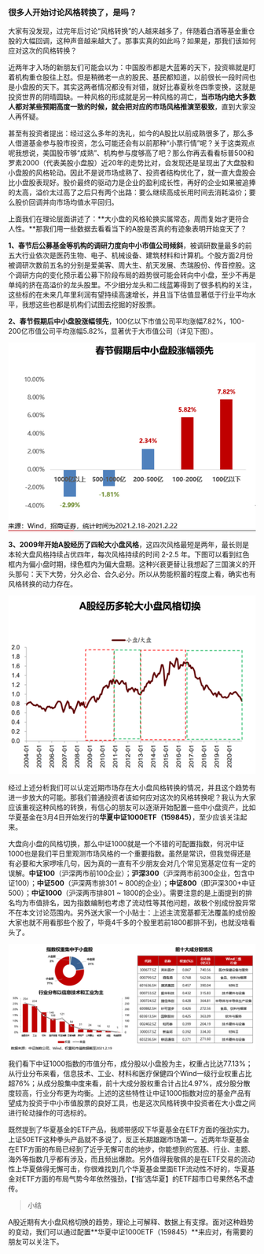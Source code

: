 ### 很多人开始讨论风格转换了，是吗？

大家有没发现，过完年后讨论“风格转换”的人越来越多了，伴随着白酒等基金重仓股的大幅回调，这种声音越来越大了。那事实真的如此吗？如果是，那我们该如何应对这次的风格转换？

近两年才入场的新朋友们可能会以为：中国股市都是大蓝筹的天下，投资嘛就是盯着机构重仓股往上怼。但是稍微老一点的股民、基民都知道，以前很长一段时间也是小盘股的天下。其实这两者情况都没有对错，就好比春夏秋冬四季变换，这就是投资世界的阴晴圆缺。一种风格的形成就是另一种风格的凋亡，**当市场内绝大多数人都对某些预期高度一致的时候，就会把对应的市场风格推演至极致**，直到大家没人再怀疑。

甚至有投资者提出：经过这么多年的洗礼，如今的A股比以前成熟很多了，那么多人借道基金参与股市投资，怎么可能还会有以前那种“小票行情”呢？关于这类观点呢我想说，美国股市够“成熟”、机构参与度够高了吧？那么你再去看看标普500和罗素2000（代表美股小盘股）近20年的走势比对，会发现还是呈现出了大盘股和小盘股的风格轮动。因此不是说市场成熟了、投资者结构优化了，就一直大盘股会比小盘股表现好。股价最终的驱动力是企业的盈利成长性，再好的企业如果被追捧的太高，溢价太过高了之后只有两个出路：要么继续高成长用时间去消耗溢价；要么股价回调并向市场均值水平回归。

上面我们在理论层面讲述了：**大小盘的风格轮换实属常态，周而复始才更符合人性。**那我们用一些数据去看看当下的A股是否真的有迹象表明开始变天了？

**1、春节后公募基金等机构的调研力度向中小市值公司倾斜**，被调研数量最多的前五大行业依次是医药生物、电子、机械设备、建筑材料和计算机。个股方面2月份被调研次数前五名的分别是爱美客、周大生、航天发展、杰瑞股份、传音控股。这个调研方向的变化预示着公募下阶段布局的趋势很可能会转向中小盘，至少不再是单纯的挤在高溢价的龙头股里。不少细分龙头和二线蓝筹得到了很多机构的关注，这些标的在未来几年里利润有望持续高速增长，并且当下估值显著低于行业平均水平，我想这些也都是机构们试图去挖掘的好股票。

**2、春节假期后中小盘股涨幅领先**，100亿以下市值公司平均涨幅7.82%，100-200亿市值公司平均涨幅5.82%，显著优于大市值公司（详见下图）。

![节后行情](../img/hx-zz1000-1.png)

**3、2009年开始A股经历了四轮大小盘风格**，这四次风格最短是两年，最长则是本轮大盘风格持续占优四年，每次风格持续的时间 2-2.5 年。下图可以看到红色框内为偏小盘时期，绿色框内为偏大盘期。这种兴衰更替让我想起了三国演义的开头那句：天下大势，分久必合、合久必分。所以从势能积蓄的程度上看，确实也有风格转换的动力存在。

![大小循环](../img/hx-zz1000-2.png)

经过上述分析我们可以认定近期市场存在大小盘风格转换的情况，并且这个趋势有进一步放大的可能。那我们普通投资者该如何应对这次的风格转换呢？我认为大家应该重视这种风格的转换，有信心的朋友可以逐渐开始配置一些中小盘资产，比如华夏基金在3月4日开始发行的**华夏中证1000ETF（159845）**，至少应该关注起来。

大盘向小盘的风格切换，那么中证1000就是一个不错的可配置指数，何况中证1000也是我们平日里观测市场风格的一个重要指数。虽然是常识，但我觉得还是有必要和大家啰嗦几句，因为真的一直有不少朋友会对几个常见宽基定位有一定的误解。**中证100**（沪深两市前100企业）；**沪深300**（沪深两市前300企业，包含中证100）；**中证500**（沪深两市排301 ~ 800的企业）；**中证800**（即沪深300+中证500）；**中证1000**（沪深两市排801 ~ 1800的企业）。需要注意的是上面提到的排名均为市值排名，因为指数编制也考虑了流动性等其他问题，故极个别成份股异常不在本文讨论范围内。另外送大家一个小贴士：上述主流宽基都无法覆盖的成份股大家也就不用看那些个股了，毕竟4千多的个股里若前1800都排不到，也就没啥看头了。

![成分分析](../img/hx-zz1000-3.png)

我们看下中证1000指数的市值分布，成分股以小盘股为主，权重占比达77.13%；从行业分布来看，信息技术、工业、材料和医疗保健四个Wind一级行业权重占比超76%；从成分股集中度来看，前十大成分股权重合计占比4.97%，成分股分散度较高，行业分布更为均衡。上述的这些特性让中证1000指数对应的基金产品有望成为投资于中小市值股票的良好工具，也是这次风格转换中投资者在大小盘之间进行轮动操作的可选标的。

既然提到了华夏基金的ETF产品，我顺带感叹下华夏基金在ETF方面的强劲实力。上证50ETF这种拳头产品就不多说了，反正长期雄踞市场第一。近两年华夏基金在ETF方面的布局已经到了近乎无懈可击的地步，你能想到的宽基、行业、主题、海外等指数几乎都有涉及，而且频出爆款。另外值得我敬佩的是在ETF交易的流动性上华夏做得无懈可击，你很难找到几个华夏基金里面ETF流动性不好的，华夏基金对ETF方面的布局气势今年依然强劲，【‘指’选华夏】的ETF超市口号果然名不虚传。

> 小结

A股近期有大小盘风格切换的趋势，理论上可解释、数据上有支撑。面对这种趋势的变动，我们可以通过配置**华夏中证1000ETF（159845）**来应对，有需要的朋友可以关注下。

